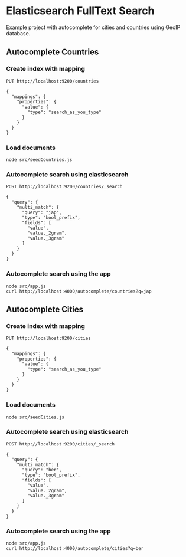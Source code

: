 # Elasticsearch FullText Search

Example project with autocomplete for cities and countries using GeoIP database.

## Autocomplete Countries

### Create index with mapping

```
PUT http://localhost:9200/countries

{
  "mappings": {
    "properties": {
      "value": {
        "type": "search_as_you_type"
      }
    }
  }
}
```

### Load documents

```
node src/seedCountries.js
```

### Autocomplete search using elasticsearch

```
POST http://localhost:9200/countries/_search

{
  "query": {
    "multi_match": {
      "query": "jap",
      "type": "bool_prefix",
      "fields": [
        "value",
        "value._2gram",
        "value._3gram"
      ]
    }
  }
}
```

### Autocomplete search using the app

```
node src/app.js
curl http://localhost:4000/autocomplete/countries?q=jap
```

## Autocomplete Cities

### Create index with mapping

```
PUT http://localhost:9200/cities

{
  "mappings": {
    "properties": {
      "value": {
        "type": "search_as_you_type"
      }
    }
  }
}
```

### Load documents

```
node src/seedCities.js
```

### Autocomplete search using elasticsearch

```
POST http://localhost:9200/cities/_search

{
  "query": {
    "multi_match": {
      "query": "ber",
      "type": "bool_prefix",
      "fields": [
        "value",
        "value._2gram",
        "value._3gram"
      ]
    }
  }
}
```

### Autocomplete search using the app

```
node src/app.js
curl http://localhost:4000/autocomplete/cities?q=ber
```
